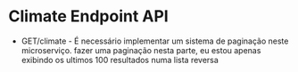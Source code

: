 # Climate Endpoint API

* GET/climate - É necessário implementar um sistema de paginação neste microserviço. 
fazer uma paginação nesta parte, eu estou apenas exibindo os ultimos 100 resultados numa lista reversa

